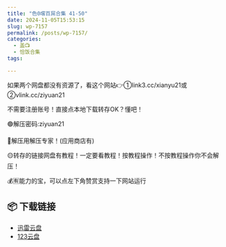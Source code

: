 ```yaml
---
title: "色0嚐百屌合集 41-50"
date: 2024-11-05T15:53:15
slug: wp-7157
permalink: /posts/wp-7157/
categories:
  - 盖📺
  - 恰饭合集
tags:

---
```


如果两个网盘都没有资源了，看这个网站👉①link3.cc/xianyu21或②vlink.cc/ziyuan21

不需要注册账号！直接点本地下载转存OK？懂吧！

🟢解压密码:ziyuan21

🔵解压用解压专家！(应用商店有)

🟡转存的链接网盘有教程！一定要看教程！按教程操作！不按教程操作你不会解压！

💰🈶能力的宝，可以点左下角赞赏支持一下网站运行

## 📦 下载链接
- [迅雷云盘](https://blziyuan21.com/pay-download/7157?key=907d68abfe&down_id=0)
- [123云盘](https://blziyuan21.com/pay-download/7157?key=907d68abfe&down_id=1)

